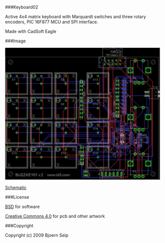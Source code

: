 
###Keyboard02

Active 4x4 matrix keyboard with Marquardt switches and three rotary encoders,
PIC 16F877 MCU and SPI interface.

Made with CadSoft Eagle

###Image

![Board](Images/keyboard02.brd.png)

[Schematic](Images/keyboard02.sch.png)


###License

[BSD](LICENSE-BSD.txt) for software

[Creative Commons 4.0](LICENSE-CC.txt) for pcb and other artwork

###Copyright

Copyright (c) 2009 Bjoern Seip

